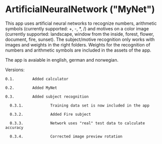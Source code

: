 # ArtificialNeuralNetwork ("MyNet")

This app uses artificial neural networks to recognize numbers, arithmetic symbols (currently supported: +, -, *, /) and motives on a color image (currently supported: landscape, window from the inside, forest, flower, document, fire, sunset).
The subject/motive recognition only works with images and weights in the right folders. Weights for the recognition of numbers and arithmetic symbols are included in the assets of the app.

The app is avaiable in english, german and norwegian.

Versions:

    0.1.		Added calculator

    0.2.		Added MyNet

    0.3.		Added subject recognition
    
      0.3.1.            Training data set is now included in the app

      0.3.2.            Added Fire subject

      0.3.3.            Network uses "real" test data to calculate accuracy

      0.3.4.            Corrected image preview rotation

